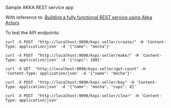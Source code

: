 Sample AKKA REST service app

With reference to: 
[Building a fully functional REST service using Akka Actors](https://medium.com/@ian.shiundu/building-a-fully-functional-rest-service-using-akka-actors-8b5c12978380)

To test the API endpoints:

```
curl -X POST  "http://localhost:9090/kopi-seller/create/" -H 'Content-Type: application/json' -d '{"name": "mocha"}'

curl -X POST  "http://localhost:9090/kopi-seller/make/" -H 'Content-Type: application/json' -d '{"cups": 100}'

curl -X GET  "http://localhost:9090/kopi-seller/get-count" -H 'Content-Type: application/json' -d '{"name": "mocha"}'

curl -X POST  "http://localhost:9090/kopi-seller/buy" -H 'Content-Type: application/json' -d '{"name": "mocha", "cups": 4}'

curl -X POST  "http://localhost:9090/kopi-seller/clear" -H 'Content-Type: application/json'
```
